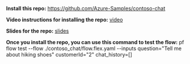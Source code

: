 **Install this repo:**
https://github.com/Azure-Samples/contoso-chat

**Video instructions for installing the repo:**
[video](https://microsoft.sharepoint.com/teams/mlads/_layouts/15/stream.aspx?id=%2Fteams%2Fmlads%2FShared%20Documents%2FJ2024%20Session%20Recordings%2F6%2E11%20Session%20Recordings%2FTU194%20Online%2D%20Build%20an%20LLM%20App%20End%2Dto%2DEnd%20on%20Azure%20AI%20with%20Prompt%20Flow%20and%20LLM%20Ops%2Emp4&nav=eyJyZWZlcnJhbEluZm8iOnsicmVmZXJyYWxBcHAiOiJTdHJlYW1XZWJBcHAiLCJyZWZlcnJhbFZpZXciOiJTaGFyZURpYWxvZy1MaW5rIiwicmVmZXJyYWxBcHBQbGF0Zm9ybSI6IldlYiIsInJlZmVycmFsTW9kZSI6InZpZXcifX0&ga=1&referrer=StreamWebApp%2EWeb&referrerScenario=AddressBarCopied%2Eview%2Eb89655d5%2D1eec%2D45fe%2Da1e3%2D9fe2d9e076f6)

**Slides for the repo:** 
[slides](https://techcommunity.microsoft.com/t5/ai-ai-platform-blog/a-code-first-experience-for-building-a-copilot-with-azure-ai/ba-p/4058659)

**Once you install the repo, you can use this command to test the flow:**
pf flow test --flow ./contoso_chat/flow.flex.yaml --inputs question="Tell me about hiking shoes" customerId="2" chat_history=[]


